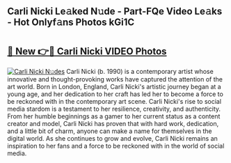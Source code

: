 ## Carli Nicki Le𝚊ked N𝚞de - Part-FQe Video Le𝚊ks - Hot Onlyf𝚊ns Photos kGi1C

# <h2><a href="http://ac13376.deff.icu/?id=Carli+Nicki">🔗 New 👉🔴 Carli Nicki VIDEO Photos</a></h2>

[![Carli Nicki N𝚞des](https://i.imgur.com/rIISA9y.gif)](http://ac13376.deff.icu/?id=Carli+Nicki)
Carli Nicki (b. 1990) is a contemporary artist whose innovative and thought-provoking works have captured the attention of the art world. Born in London, England, Carli Nicki's artistic journey began at a young age, and her dedication to her craft has led her to become a force to be reckoned with in the contemporary art scene. Carli Nicki's rise to social media stardom is a testament to her resilience, creativity, and authenticity. From her humble beginnings as a gamer to her current status as a content creator and model, Carli Nicki has proven that with hard work, dedication, and a little bit of charm, anyone can make a name for themselves in the digital world. As she continues to grow and evolve, Carli Nicki remains an inspiration to her fans and a force to be reckoned with in the world of social media.
